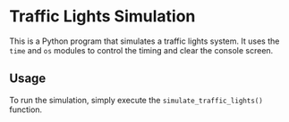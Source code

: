 # Traffic Lights Simulation

This is a Python program that simulates a traffic lights system. It uses the `time` and `os` modules to control the timing and clear the console screen.

## Usage

To run the simulation, simply execute the `simulate_traffic_lights()` function.

```python3 trafficLight.py
```
